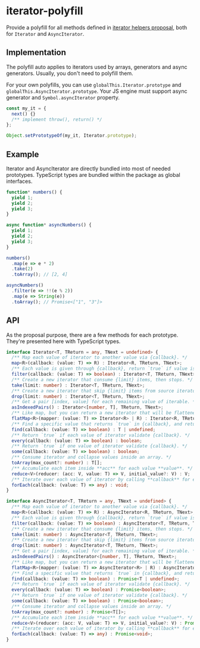 # iterator-polyfill

Provide a polyfill for all methods defined in [iterator helpers proposal](https://github.com/tc39/proposal-iterator-helpers), both for `Iterator` and `AsyncIterator`.

## Implementation

The polyfill auto applies to iterators used by arrays, generators and async generators. Usually, you don't need to polyfill them.

For your own polyfills, you can use `globalThis.Iterator.prototype` and `globalThis.AsyncIterator.prototype`.
Your JS engine must support async generator and `Symbol.asyncIterator` property.

```js
const my_it = {
  next() {}
  /** implement throw(), return() */
};

Object.setPrototypeOf(my_it, Iterator.prototype);
```

## Example

Iterator and AsyncIterator are directly bundled into most of needed prototypes.
TypeScript types are bundled within the package as global interfaces.

```js
function* numbers() {
  yield 1;
  yield 2;
  yield 3;
}

async function* asyncNumbers() {
  yield 1;
  yield 2;
  yield 3;
}

numbers()
  .map(e => e * 2)
  .take(2)
  .toArray(); // [2, 4] 

asyncNumbers()
  .filter(e => !!(e % 2))
  .map(e => String(e))
  .toArray(); // Promise<["1", "3"]>
```

## API

As the proposal purpose, there are a few methods for each prototype. They're presented here with TypeScript types.

```ts
interface Iterator<T, TReturn = any, TNext = undefined> {
  /** Map each value of iterator to another value via {callback}. */
  map<R>(callback: (value: T) => R) : Iterator<R, TReturn, TNext>;
  /** Each value is given through {callback}, return `true` if value is needed into returned iterator. */
  filter(callback: (value: T) => boolean) : Iterator<T, TReturn, TNext>;
  /** Create a new iterator that consume {limit} items, then stops. */
  take(limit: number) : Iterator<T, TReturn, TNext>;
  /** Create a new iterator that skip {limit} items from source iterator, then yield all values. */
  drop(limit: number) : Iterator<T, TReturn, TNext>;
  /** Get a pair [index, value] for each remaining value of iterable. */
  asIndexedPairs() : Iterator<[number, T], TReturn, TNext>;
  /** Like map, but you can return a new iterator that will be flattened. */
  flatMap<R>(mapper: (value: T) => Iterator<R> | R) : Iterator<R, TReturn, TNext>;
  /** Find a specific value that returns `true` in {callback}, and return it. Returns `undefined` otherwise. */
  find(callback: (value: T) => boolean) : T | undefined;
  /** Return `true` if each value of iterator validate {callback}. */
  every(callback: (value: T) => boolean) : boolean;
  /** Return `true` if one value of iterator validate {callback}. */
  some(callback: (value: T) => boolean) : boolean;
  /** Consume iterator and collapse values inside an array. */
  toArray(max_count?: number) : T[];
  /** Accumulate each item inside **acc** for each value **value**. */
  reduce<V>(reducer: (acc: V, value: T) => V, initial_value?: V) : V;
  /** Iterate over each value of iterator by calling **callback** for each value. */
  forEach(callback: (value: T) => any) : void;
}

interface AsyncIterator<T, TReturn = any, TNext = undefined> {
  /** Map each value of iterator to another value via {callback}. */
  map<R>(callback: (value: T) => R) : AsyncIterator<R, TReturn, TNext>;
  /** Each value is given through {callback}, return `true` if value is needed into returned iterator. */
  filter(callback: (value: T) => boolean) : AsyncIterator<T, TReturn, TNext>;
  /** Create a new iterator that consume {limit} items, then stops. */
  take(limit: number) : AsyncIterator<T, TReturn, TNext>;
  /** Create a new iterator that skip {limit} items from source iterator, then yield all values. */
  drop(limit: number) : AsyncIterator<T, TReturn, TNext>;
  /** Get a pair [index, value] for each remaining value of iterable. */
  asIndexedPairs() : AsyncIterator<[number, T], TReturn, TNext>;
  /** Like map, but you can return a new iterator that will be flattened. */
  flatMap<R>(mapper: (value: T) => AsyncIterator<R> | R) : AsyncIterator<R, TReturn, TNext>;
  /** Find a specific value that returns `true` in {callback}, and return it. Returns `undefined` otherwise. */
  find(callback: (value: T) => boolean) : Promise<T | undefined>;
  /** Return `true` if each value of iterator validate {callback}. */
  every(callback: (value: T) => boolean) : Promise<boolean>;
  /** Return `true` if one value of iterator validate {callback}. */
  some(callback: (value: T) => boolean) : Promise<boolean>;
  /** Consume iterator and collapse values inside an array. */
  toArray(max_count?: number) : Promise<T[]>;
  /** Accumulate each item inside **acc** for each value **value**. */
  reduce<V>(reducer: (acc: V, value: T) => V, initial_value?: V) : Promise<V>;
  /** Iterate over each value of iterator by calling **callback** for each value. */
  forEach(callback: (value: T) => any) : Promise<void>;
}
```
